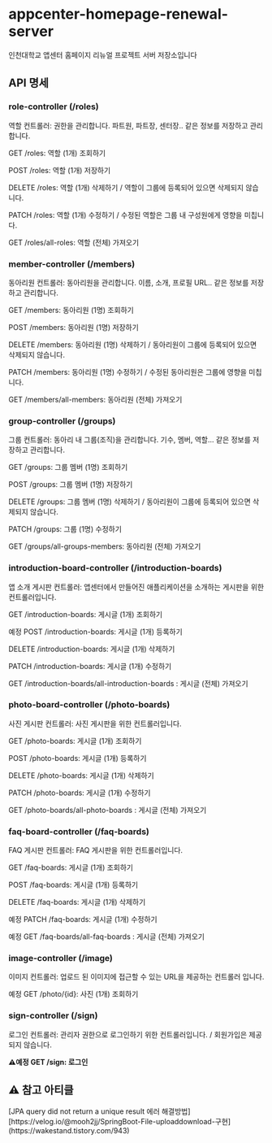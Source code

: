 # appcenter-homepage-renewal-server
인천대학교 앱센터 홈페이지 리뉴얼 프로젝트 서버 저장소입니다



<h2>API 명세</h2>
<h3>role-controller (/roles)</h3>
역할 컨트롤러: 권한을 관리합니다. 파트원, 파트장, 센터장.. 같은 정보를 저장하고 관리합니다. <br>

GET /roles: 역할 (1개) 조회하기

POST /roles: 역할 (1개) 저장하기

DELETE /roles: 역할 (1개) 삭제하기 / 역할이 그룹에 등록되어 있으면 삭제되지 않습니다.

PATCH /roles: 역할 (1개) 수정하기 / 수정된 역할은 그룹 내 구성원에게 영향을 미칩니다.

GET /roles/all-roles: 역할 (전체) 가져오기

<h3> member-controller (/members) </h3>
동아리원 컨트롤러: 동아리원을 관리합니다. 이름, 소개, 프로필 URL.. 같은 정보를 저장하고 관리합니다.<br>

GET /members: 동아리원 (1명) 조회하기

POST /members: 동아리원 (1명) 저장하기

DELETE /members: 동아리원 (1명) 삭제하기 / 동아리원이 그룹에 등록되어 있으면 삭제되지 않습니다.

PATCH /members: 동아리원 (1명) 수정하기 / 수정된 동아리원은 그룹에 영향을 미칩니다.

GET /members/all-members: 동아리원 (전체) 가져오기

<h3> group-controller (/groups) </h3>
그룹 컨트롤러: 동아리 내 그룹(조직)을 관리합니다. 기수, 멤버, 역할... 같은 정보를 저장하고 관리합니다.<br>

GET /groups: 그룹 멤버 (1명) 조회하기

POST /groups: 그룹 멤버 (1명) 저장하기

DELETE /groups: 그룹 멤버 (1명) 삭제하기 / 동아리원이 그룹에 등록되어 있으면 삭제되지 않습니다.

PATCH /groups: 그룹 (1명) 수정하기

GET /groups/all-groups-members: 동아리원 (전체) 가져오기

<h3> introduction-board-controller (/introduction-boards) </h3>
앱 소개 게시판 컨트롤러: 앱센터에서 만들어진 애플리케이션을 소개하는 게시판을 위한 컨트롤러입니다.<br>

GET /introduction-boards: 게시글 (1개) 조회하기

예정 POST /introduction-boards: 게시글 (1개) 등록하기

DELETE /introduction-boards: 게시글 (1개) 삭제하기

PATCH /introduction-boards: 게시글 (1개) 수정하기

GET /introduction-boards/all-introduction-boards : 게시글 (전체) 가져오기

<h3> photo-board-controller (/photo-boards) </h3>
사진 게시판 컨트롤러: 사진 게시판을 위한 컨트롤러입니다.<br>

GET /photo-boards: 게시글 (1개) 조회하기

POST /photo-boards: 게시글 (1개) 등록하기

DELETE /photo-boards: 게시글 (1개) 삭제하기

PATCH /photo-boards: 게시글 (1개) 수정하기

GET /photo-boards/all-photo-boards : 게시글 (전체) 가져오기

<h3> faq-board-controller (/faq-boards) </h3>
FAQ 게시판 컨트롤러: FAQ 게시판을 위한 컨트롤러입니다.<br>

GET /faq-boards: 게시글 (1개) 조회하기

POST /faq-boards: 게시글 (1개) 등록하기

DELETE /faq-boards: 게시글 (1개) 삭제하기

예정 PATCH /faq-boards: 게시글 (1개) 수정하기

예정 GET /faq-boards/all-faq-boards : 게시글 (전체) 가져오기

<h3> image-controller (/image) </h3>
이미지 컨트롤러: 업로드 된 이미지에 접근할 수 있는 URL을 제공하는 컨트롤러 입니다.<br>

예정 GET /photo/{id}: 사진 (1개) 조회하기

<h3> sign-controller (/sign) </h3>
로그인 컨트롤러: 관리자 권한으로 로그인하기 위한 컨트롤러입니다. / 회원가입은 제공되지 않습니다. <br>

**⚠️예정 GET /sign: 로그인**


<h2>⚠️ 참고 아티클 </h2>
[JPA query did not return a unique result 에러 해결방법] [https://velog.io/@mooh2jj/SpringBoot-File-uploaddownload-구현](https://wakestand.tistory.com/943) <br>
